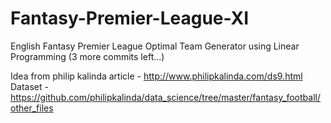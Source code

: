 # Fantasy-Premier-League-XI
English Fantasy Premier League Optimal Team Generator using Linear Programming
(3 more commits left...)

Idea from philip kalinda article - http://www.philipkalinda.com/ds9.html
Dataset - https://github.com/philipkalinda/data_science/tree/master/fantasy_football/other_files
